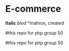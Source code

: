 # E-commerce
**Italic**
*blod*
*mahros, created

#this repo for php group 50


#this repo for php group 50
